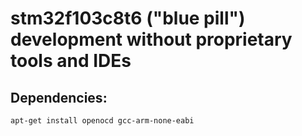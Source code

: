# stm32f103c8t6 ("blue pill") development without proprietary tools and IDEs


## Dependencies:
```
apt-get install openocd gcc-arm-none-eabi
```
